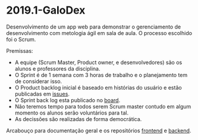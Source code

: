 # 2019.1-GaloDex

Desenvolvimento de um app web para demonstrar o gerenciamento de desenvolvimento com metologia ágil em sala de aula.
O processo escolhido foi o Scrum.

Premissas:

- A equipe (Scrum Master, Product owner, e desenvolvedores) são os alunos e professores da disciplina.
- O Sprint é de 1 semana com 3 horas de trabalho e o planejamento tem de considerar isso.
- O Product backlog inicial é baseado em histórias do usuário e estão publicadas em [issues](https://github.com/project-managment/2019.1-GaloDex/issues).
- O Sprint back log esta publicado no [board](https://github.com/orgs/project-managment/projects/2).
- Não teremos tempo para todos serem Scrum master contudo em algum momento os alunos serão voluntários para tal.
- As decissões são realizadas de forma democrática.


Arcabouço para documentação geral e os repositórios [frontend](https://github.com/project-managment/2019.1-GaloDex-Frontend) e [backend](https://github.com/project-managment/2019.1-GaloDex-Backend).


